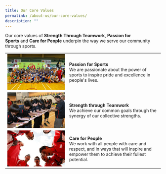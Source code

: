```yaml
---
title: Our Core Values
permalink: /about-us/our-core-values/
description: ""
---
```

Our core values of **Strength Through Teamwork**, **Passion for Sports** and **Care for People** underpin the way we serve our community 
through sports.

|  |  | 
| -------- | -------- | 
| ![Passion](/images/About%20Us/Values%20&%20Mission/Core%20Values/Sport%20Singapore%20at%20Inter%20House%20Sports%20Comp.jpeg)     | **Passion for Sports**<br>We are passionate about the power of sports to inspire pride and excellence in people's lives.    |
|![Strength through teamwork](/images/About%20Us/Values%20&%20Mission/Core%20Values/teamwork.jpeg)| **Strength through Teamwork**<br>We achieve our common goals through the synergy of our collective strengths. |
|![people](/images/About%20Us/Values%20&%20Mission/Core%20Values/people.jpeg)|**Care for People** <br>We work with all people with care and respect, and in ways that will inspire and empower them to achieve their fullest potential.|